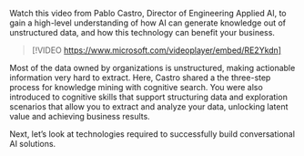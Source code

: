 Watch this video from Pablo Castro, Director of Engineering Applied AI, to gain a high-level understanding of how AI can generate knowledge out of unstructured data, and how this technology can benefit your business.

> [!VIDEO https://www.microsoft.com/videoplayer/embed/RE2Ykdn]

Most of the data owned by organizations is unstructured, making actionable information very hard to extract. Here, Castro shared a the three-step process for knowledge mining with cognitive search. You were also introduced to cognitive skills that support structuring data and exploration scenarios that allow you to extract and analyze your data, unlocking latent value and achieving business results.

Next, let’s look at technologies required to successfully build conversational AI solutions.